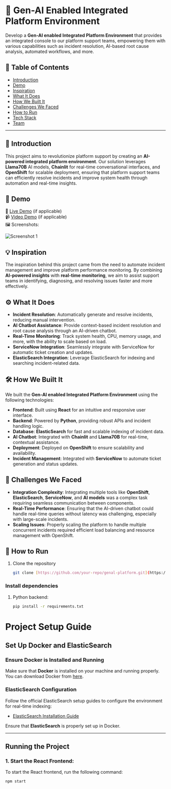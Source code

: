 # 🚀 Gen-AI Enabled Integrated Platform Environment

Develop a **Gen-AI enabled Integrated Platform Environment** that provides an integrated console to our platform support teams, empowering them with various capabilities such as incident resolution, AI-based root cause analysis, automated workflows, and more.

## 📌 Table of Contents
- [Introduction](#introduction)
- [Demo](#demo)
- [Inspiration](#inspiration)
- [What It Does](#what-it-does)
- [How We Built It](#how-we-built-it)
- [Challenges We Faced](#challenges-we-faced)
- [How to Run](#how-to-run)
- [Tech Stack](#tech-stack)
- [Team](#team)

---

## 🎯 Introduction
This project aims to revolutionize platform support by creating an **AI-powered integrated platform environment**. Our solution leverages **Llama70B** AI models, **Chainlit** for real-time conversational interfaces, and **OpenShift** for scalable deployment, ensuring that platform support teams can efficiently resolve incidents and improve system health through automation and real-time insights.

## 🎥 Demo
🔗 [Live Demo](#) (if applicable)  
📹 [Video Demo](#) (if applicable)  
🖼️ Screenshots:

![Screenshot 1](link-to-image)

## 💡 Inspiration
The inspiration behind this project came from the need to automate incident management and improve platform performance monitoring. By combining **AI-powered insights** with **real-time monitoring**, we aim to assist support teams in identifying, diagnosing, and resolving issues faster and more effectively.

## ⚙️ What It Does
- **Incident Resolution**: Automatically generate and resolve incidents, reducing manual intervention.
- **AI Chatbot Assistance**: Provide context-based incident resolution and root cause analysis through an AI-driven chatbot.
- **Real-Time Monitoring**: Track system health, CPU, memory usage, and more, with the ability to scale based on load.
- **ServiceNow Integration**: Seamlessly integrate with ServiceNow for automatic ticket creation and updates.
- **ElasticSearch Integration**: Leverage ElasticSearch for indexing and searching incident-related data.

## 🛠️ How We Built It
We built the **Gen-AI enabled Integrated Platform Environment** using the following technologies:
- **Frontend**: Built using **React** for an intuitive and responsive user interface.
- **Backend**: Powered by **Python**, providing robust APIs and incident handling logic.
- **Database**: **ElasticSearch** for fast and scalable indexing of incident data.
- **AI Chatbot**: Integrated with **Chainlit** and **Llama70B** for real-time, contextual assistance.
- **Deployment**: Deployed on **OpenShift** to ensure scalability and availability.
- **Incident Management**: Integrated with **ServiceNow** to automate ticket generation and status updates.

## 🚧 Challenges We Faced
- **Integration Complexity**: Integrating multiple tools like **OpenShift**, **ElasticSearch**, **ServiceNow**, and **AI models** was a complex task requiring seamless communication between components.
- **Real-Time Performance**: Ensuring that the AI-driven chatbot could handle real-time queries without latency was challenging, especially with large-scale incidents.
- **Scaling Issues**: Properly scaling the platform to handle multiple concurrent incidents required efficient load balancing and resource management with OpenShift.

## 🏃 How to Run
1. Clone the repository  
   ```sh
   git clone [https://github.com/your-repo/genal-platform.git](https://github.com/ewfx/gaipl-mind-over-machines.git)

### Install dependencies

1. Python backend:  
   ```sh
   pip install -r requirements.txt

# Project Setup Guide

## Set Up Docker and ElasticSearch

### Ensure Docker is Installed and Running

Make sure that **Docker** is installed on your machine and running properly. You can download Docker from [here](https://www.docker.com/products/docker-desktop).

### ElasticSearch Configuration

Follow the official ElasticSearch setup guides to configure the environment for real-time indexing:

- [ElasticSearch Installation Guide](https://www.elastic.co/guide/en/elasticsearch/reference/current/install-elasticsearch.html)

Ensure that **ElasticSearch** is properly set up in Docker.

---

## Running the Project

### 1. Start the React Frontend:

To start the React frontend, run the following command:

```sh
npm start


